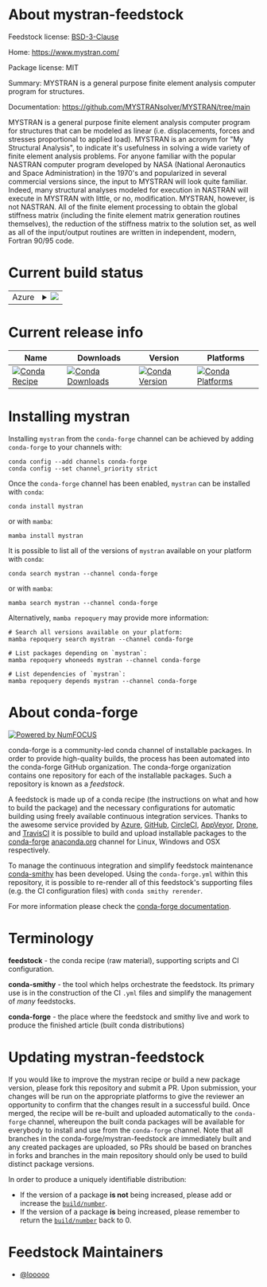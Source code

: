 About mystran-feedstock
=======================

Feedstock license: [BSD-3-Clause](https://github.com/conda-forge/mystran-feedstock/blob/main/LICENSE.txt)

Home: https://www.mystran.com/

Package license: MIT

Summary: MYSTRAN is a general purpose finite element analysis computer program for structures.

Documentation: https://github.com/MYSTRANsolver/MYSTRAN/tree/main

MYSTRAN is a general purpose finite element analysis computer program
for structures that can be modeled as linear (i.e. displacements, forces
and stresses proportional to applied load). MYSTRAN is an acronym for
"My Structural Analysis", to indicate it's usefulness in solving a wide
variety of finite element analysis problems. For anyone familiar with the
popular NASTRAN computer program developed by NASA (National Aeronautics
and Space Administration) in the 1970's and popularized in several
commercial versions since, the input to MYSTRAN will look quite familiar.
Indeed, many structural analyses modeled for execution in NASTRAN will
execute in MYSTRAN with little, or no, modification. MYSTRAN, however,
is not NASTRAN. All of the finite element processing to obtain the global
stiffness matrix (including the finite element matrix generation routines
themselves), the reduction of the stiffness matrix to the solution set, as
well as all of the input/output routines are written in independent, modern,
Fortran 90/95 code.

Current build status
====================


<table>
    
  <tr>
    <td>Azure</td>
    <td>
      <details>
        <summary>
          <a href="https://dev.azure.com/conda-forge/feedstock-builds/_build/latest?definitionId=23016&branchName=main">
            <img src="https://dev.azure.com/conda-forge/feedstock-builds/_apis/build/status/mystran-feedstock?branchName=main">
          </a>
        </summary>
        <table>
          <thead><tr><th>Variant</th><th>Status</th></tr></thead>
          <tbody><tr>
              <td>linux_64</td>
              <td>
                <a href="https://dev.azure.com/conda-forge/feedstock-builds/_build/latest?definitionId=23016&branchName=main">
                  <img src="https://dev.azure.com/conda-forge/feedstock-builds/_apis/build/status/mystran-feedstock?branchName=main&jobName=linux&configuration=linux%20linux_64_" alt="variant">
                </a>
              </td>
            </tr><tr>
              <td>linux_aarch64</td>
              <td>
                <a href="https://dev.azure.com/conda-forge/feedstock-builds/_build/latest?definitionId=23016&branchName=main">
                  <img src="https://dev.azure.com/conda-forge/feedstock-builds/_apis/build/status/mystran-feedstock?branchName=main&jobName=linux&configuration=linux%20linux_aarch64_" alt="variant">
                </a>
              </td>
            </tr><tr>
              <td>osx_64</td>
              <td>
                <a href="https://dev.azure.com/conda-forge/feedstock-builds/_build/latest?definitionId=23016&branchName=main">
                  <img src="https://dev.azure.com/conda-forge/feedstock-builds/_apis/build/status/mystran-feedstock?branchName=main&jobName=osx&configuration=osx%20osx_64_" alt="variant">
                </a>
              </td>
            </tr><tr>
              <td>osx_arm64</td>
              <td>
                <a href="https://dev.azure.com/conda-forge/feedstock-builds/_build/latest?definitionId=23016&branchName=main">
                  <img src="https://dev.azure.com/conda-forge/feedstock-builds/_apis/build/status/mystran-feedstock?branchName=main&jobName=osx&configuration=osx%20osx_arm64_" alt="variant">
                </a>
              </td>
            </tr><tr>
              <td>win_64</td>
              <td>
                <a href="https://dev.azure.com/conda-forge/feedstock-builds/_build/latest?definitionId=23016&branchName=main">
                  <img src="https://dev.azure.com/conda-forge/feedstock-builds/_apis/build/status/mystran-feedstock?branchName=main&jobName=win&configuration=win%20win_64_" alt="variant">
                </a>
              </td>
            </tr>
          </tbody>
        </table>
      </details>
    </td>
  </tr>
</table>

Current release info
====================

| Name | Downloads | Version | Platforms |
| --- | --- | --- | --- |
| [![Conda Recipe](https://img.shields.io/badge/recipe-mystran-green.svg)](https://anaconda.org/conda-forge/mystran) | [![Conda Downloads](https://img.shields.io/conda/dn/conda-forge/mystran.svg)](https://anaconda.org/conda-forge/mystran) | [![Conda Version](https://img.shields.io/conda/vn/conda-forge/mystran.svg)](https://anaconda.org/conda-forge/mystran) | [![Conda Platforms](https://img.shields.io/conda/pn/conda-forge/mystran.svg)](https://anaconda.org/conda-forge/mystran) |

Installing mystran
==================

Installing `mystran` from the `conda-forge` channel can be achieved by adding `conda-forge` to your channels with:

```
conda config --add channels conda-forge
conda config --set channel_priority strict
```

Once the `conda-forge` channel has been enabled, `mystran` can be installed with `conda`:

```
conda install mystran
```

or with `mamba`:

```
mamba install mystran
```

It is possible to list all of the versions of `mystran` available on your platform with `conda`:

```
conda search mystran --channel conda-forge
```

or with `mamba`:

```
mamba search mystran --channel conda-forge
```

Alternatively, `mamba repoquery` may provide more information:

```
# Search all versions available on your platform:
mamba repoquery search mystran --channel conda-forge

# List packages depending on `mystran`:
mamba repoquery whoneeds mystran --channel conda-forge

# List dependencies of `mystran`:
mamba repoquery depends mystran --channel conda-forge
```


About conda-forge
=================

[![Powered by
NumFOCUS](https://img.shields.io/badge/powered%20by-NumFOCUS-orange.svg?style=flat&colorA=E1523D&colorB=007D8A)](https://numfocus.org)

conda-forge is a community-led conda channel of installable packages.
In order to provide high-quality builds, the process has been automated into the
conda-forge GitHub organization. The conda-forge organization contains one repository
for each of the installable packages. Such a repository is known as a *feedstock*.

A feedstock is made up of a conda recipe (the instructions on what and how to build
the package) and the necessary configurations for automatic building using freely
available continuous integration services. Thanks to the awesome service provided by
[Azure](https://azure.microsoft.com/en-us/services/devops/), [GitHub](https://github.com/),
[CircleCI](https://circleci.com/), [AppVeyor](https://www.appveyor.com/),
[Drone](https://cloud.drone.io/welcome), and [TravisCI](https://travis-ci.com/)
it is possible to build and upload installable packages to the
[conda-forge](https://anaconda.org/conda-forge) [anaconda.org](https://anaconda.org/)
channel for Linux, Windows and OSX respectively.

To manage the continuous integration and simplify feedstock maintenance
[conda-smithy](https://github.com/conda-forge/conda-smithy) has been developed.
Using the ``conda-forge.yml`` within this repository, it is possible to re-render all of
this feedstock's supporting files (e.g. the CI configuration files) with ``conda smithy rerender``.

For more information please check the [conda-forge documentation](https://conda-forge.org/docs/).

Terminology
===========

**feedstock** - the conda recipe (raw material), supporting scripts and CI configuration.

**conda-smithy** - the tool which helps orchestrate the feedstock.
                   Its primary use is in the construction of the CI ``.yml`` files
                   and simplify the management of *many* feedstocks.

**conda-forge** - the place where the feedstock and smithy live and work to
                  produce the finished article (built conda distributions)


Updating mystran-feedstock
==========================

If you would like to improve the mystran recipe or build a new
package version, please fork this repository and submit a PR. Upon submission,
your changes will be run on the appropriate platforms to give the reviewer an
opportunity to confirm that the changes result in a successful build. Once
merged, the recipe will be re-built and uploaded automatically to the
`conda-forge` channel, whereupon the built conda packages will be available for
everybody to install and use from the `conda-forge` channel.
Note that all branches in the conda-forge/mystran-feedstock are
immediately built and any created packages are uploaded, so PRs should be based
on branches in forks and branches in the main repository should only be used to
build distinct package versions.

In order to produce a uniquely identifiable distribution:
 * If the version of a package **is not** being increased, please add or increase
   the [``build/number``](https://docs.conda.io/projects/conda-build/en/latest/resources/define-metadata.html#build-number-and-string).
 * If the version of a package **is** being increased, please remember to return
   the [``build/number``](https://docs.conda.io/projects/conda-build/en/latest/resources/define-metadata.html#build-number-and-string)
   back to 0.

Feedstock Maintainers
=====================

* [@looooo](https://github.com/looooo/)

